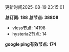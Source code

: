 更新时间2025-08-19 23:15:01

**总订阅: 188**
**总节点: 38808**
- vless节点: 14198
- hysteria2节点: 14

**google ping有效节点: 174**
